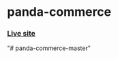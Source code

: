# panda-commerce

### [Live site](https://programminghero1.github.io/panda-commerce/)
"# panda-commerce-master" 
